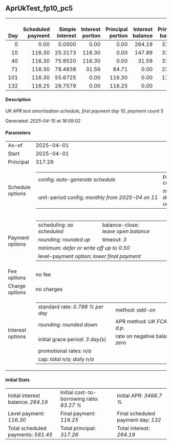 <h2>AprUkTest_fp10_pc5</h2><table><thead style="vertical-align: bottom;"><th style="text-align: right;">Day</th><th style="text-align: right;">Scheduled payment</th><th style="text-align: right;">Simple interest</th><th style="text-align: right;">Interest portion</th><th style="text-align: right;">Principal portion</th><th style="text-align: right;">Interest balance</th><th style="text-align: right;">Principal balance</th><th style="text-align: right;">Total simple interest</th><th style="text-align: right;">Total interest</th><th style="text-align: right;">Total principal</th></thead><tr style="text-align: right;"><td class="ci00">0</td><td class="ci01" style="white-space: nowrap;">0.00</td><td class="ci02">0.0000</td><td class="ci03">0.00</td><td class="ci04">0.00</td><td class="ci05">264.19</td><td class="ci06">317.26</td><td class="ci07">0.0000</td><td class="ci08">0.00</td><td class="ci09">0.00</td></tr><tr style="text-align: right;"><td class="ci00">10</td><td class="ci01" style="white-space: nowrap;">116.30</td><td class="ci02">25.3173</td><td class="ci03">116.30</td><td class="ci04">0.00</td><td class="ci05">147.89</td><td class="ci06">317.26</td><td class="ci07">25.3173</td><td class="ci08">116.30</td><td class="ci09">0.00</td></tr><tr style="text-align: right;"><td class="ci00">40</td><td class="ci01" style="white-space: nowrap;">116.30</td><td class="ci02">75.9520</td><td class="ci03">116.30</td><td class="ci04">0.00</td><td class="ci05">31.59</td><td class="ci06">317.26</td><td class="ci07">101.2694</td><td class="ci08">232.60</td><td class="ci09">0.00</td></tr><tr style="text-align: right;"><td class="ci00">71</td><td class="ci01" style="white-space: nowrap;">116.30</td><td class="ci02">78.4838</td><td class="ci03">31.59</td><td class="ci04">84.71</td><td class="ci05">0.00</td><td class="ci06">232.55</td><td class="ci07">179.7532</td><td class="ci08">264.19</td><td class="ci09">84.71</td></tr><tr style="text-align: right;"><td class="ci00">101</td><td class="ci01" style="white-space: nowrap;">116.30</td><td class="ci02">55.6725</td><td class="ci03">0.00</td><td class="ci04">116.30</td><td class="ci05">0.00</td><td class="ci06">116.25</td><td class="ci07">235.4256</td><td class="ci08">264.19</td><td class="ci09">201.01</td></tr><tr style="text-align: right;"><td class="ci00">132</td><td class="ci01" style="white-space: nowrap;">116.25</td><td class="ci02">28.7579</td><td class="ci03">0.00</td><td class="ci04">116.25</td><td class="ci05">0.00</td><td class="ci06">0.00</td><td class="ci07">264.1836</td><td class="ci08">264.19</td><td class="ci09">317.26</td></tr></table><p><h4>Description</h4><i>UK APR test amortisation schedule, first payment day 10, payment count 5</i></p><p>Generated: <i>2025-04-15 at 16:09:02</i></p><h4>Parameters</h4><table><tr><td>As-of</td><td>2025-04-01</td></tr><tr><td>Start</td><td>2025-04-01</td></tr><tr><td>Principal</td><td>317.26</td></tr><tr><td>Schedule options</td><td><table><tr><td>config: <i>auto-generate schedule</i></td><td>payment count: <i>5</i></td></tr><tr><td style="white-space: nowrap;">unit-period config: <i>monthly from 2025-04 on 11</i></td><td>max duration: <i>unlimited</i></td></tr></table></td></tr><tr><td>Payment options</td><td><table><tr><td>scheduling: <i>as scheduled</i></td><td>balance-close: <i>leave&nbsp;open&nbsp;balance</i></td></tr><tr><td>rounding: <i>rounded up</i></td><td>timeout: <i>3</i></td></tr><tr><td colspan='2'>minimum: <i>defer&nbsp;or&nbsp;write&nbsp;off&nbsp;up&nbsp;to&nbsp;0.50</i></td></tr><tr><td colspan='2'>level-payment option: <i>lower&nbsp;final&nbsp;payment</i></td></tr></table></td></tr><tr><td>Fee options</td><td>no fee</td></tr><tr><td>Charge options</td><td>no charges</td></tr><tr><td>Interest options</td><td><table><tr><td>standard rate: <i>0.798 % per day</i></td><td>method: <i>add-on</i></td></tr><tr><td>rounding: <i>rounded down</i></td><td>APR method: <i>UK FCA to 1 d.p.</i></td></tr><tr><td>initial grace period: <i>3 day(s)</i></td><td>rate on negative balance: <i>zero</i></td></tr><tr><td colspan="2">promotional rates: <i><i>n/a</i></i></td></tr><tr><td colspan="2">cap: <i>total <i>n/a</i>; daily <i>n/a</i></td></tr></table></td></tr></table><h4>Initial Stats</h4><table><tr><td>Initial interest balance: <i>264.19</i></td><td>Initial cost-to-borrowing ratio: <i>83.27 %</i></td><td>Initial APR: <i>3466.7 %</i></td></tr><tr><td>Level payment: <i>116.30</i></td><td>Final payment: <i>116.25</i></td><td>Final scheduled payment day: <i>132</i></td></tr><tr><td>Total scheduled payments: <i>581.45</i></td><td>Total principal: <i>317.26</i></td><td>Total interest: <i>264.19</i></td></tr></table>